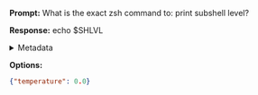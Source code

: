 **Prompt:**
What is the exact zsh command to: print subshell level?


**Response:**
echo $SHLVL

<details><summary>Metadata</summary>

- Duration: 451 ms
- Datetime: 2023-08-21T17:45:11.130154
- Model: gpt-3.5-turbo-0613

</details>

**Options:**
```json
{"temperature": 0.0}
```

